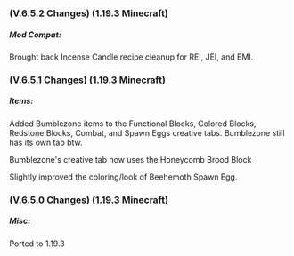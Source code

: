 ### **(V.6.5.2 Changes) (1.19.3 Minecraft)**

##### Mod Compat:
Brought back Incense Candle recipe cleanup for REI, JEI, and EMI.


### **(V.6.5.1 Changes) (1.19.3 Minecraft)**

##### Items:
Added Bumblezone items to the Functional Blocks, Colored Blocks, Redstone Blocks, Combat, and Spawn Eggs creative tabs.
  Bumblezone still has its own tab btw.

Bumblezone's creative tab now uses the Honeycomb Brood Block

Slightly improved the coloring/look of Beehemoth Spawn Egg.


### **(V.6.5.0 Changes) (1.19.3 Minecraft)**

##### Misc:
Ported to 1.19.3